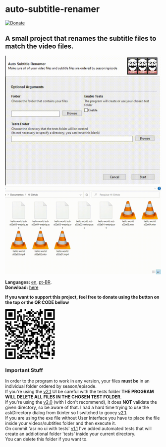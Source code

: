 # auto-subtitle-renamer
[![Donate](https://img.shields.io/badge/Donate-PayPal-green.svg)](https://www.paypal.com/donate?hosted_button_id=86XUMMWCBSTZY)  
   
## A small project that renames the subtitle files to match the video files.  
  
![alt-text](https://github.com/matheusbucater/auto-subtitle-renamer/blob/master/resources/demonstration_interface.gif)
![alt-text](https://github.com/matheusbucater/auto-subtitle-renamer/blob/master/resources/demonstration_archives.gif)

**Languages:** [en](https://github.com/matheusbucater/auto-subtitle-renamer/blob/master/README.en.md), [pt-BR](https://github.com/matheusbucater/auto-subtitle-renamer/blob/master/README.pt-BR.md).  
**Donwload:** [here](https://github.com/matheusbucater/auto-subtitle-renamer/releases)  
  
**If you want to support this project, feel free to donate using the button on the top or the QR CODE bellow**  
  
![alt text](https://github.com/matheusbucater/auto-subtitle-renamer/blob/master/resources/qr_code.png)

  
### Important Stuff  
In order to the program to work in any version, your files **must be** in an individual folder ordered by season/episode.  
If you're using the [v2.1](https://github.com/matheusbucater/auto-subtitle-renamer/releases/tag/V2.1) UI be careful with the tests folder **THE PROGRAM WILL DELETE ALL FILES IN THE CHOSEN TEST FOLDER**.  
If you're using the [v2.0](https://github.com/matheusbucater/auto-subtitle-renamer/releases/tag/v2.0) (with I don't recommend), it does **NOT** validate the given directory, so be aware of that. I had a hard time trying to use the askDirectory dialog from tkinter so I switched to gooey [v2.1](https://github.com/matheusbucater/auto-subtitle-renamer/releases/tag/V2.1).  
If you are using the exe file without User Interface you have to place the file inside your videos/subtitles folder and then execute it.  
On commit 'asr no ui with tests' [v1.1](https://github.com/matheusbucater/auto-subtitle-renamer/releases/tag/v1.1) I've added automated tests that will create an addiotional folder 'tests' inside your current directory.  
You can delete this folder if you want to.
